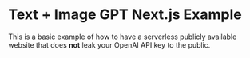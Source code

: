 # Text + Image GPT Next.js Example

This is a basic example of how to have a serverless publicly available website that does **not** leak your OpenAI API key to the public.
